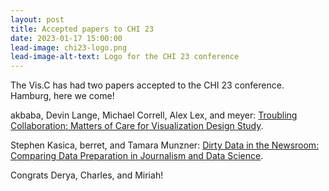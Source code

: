 ```yaml
---
layout: post
title: Accepted papers to CHI 23
date: 2023-01-17 15:00:00
lead-image: chi23-logo.png
lead-image-alt-text: Logo for the CHI 23 conference
---
```


The Vis.C has had two papers accepted to the CHI 23 conference. Hamburg, here we come! 

akbaba, Devin Lange, Michael Correll, Alex Lex, and meyer: [Troubling Collaboration: Matters of Care for Visualization Design Study](https://viscollective.github.io/publications/2023_chi_troubling/).

Stephen Kasica, berret, and Tamara Munzner: [Dirty Data in the Newsroom: Comparing Data Preparation in Journalism and Data Science](https://www.cs.ubc.ca/group/infovis/pubs/2023/dirty-data-in-the-newsroom/).

Congrats Derya, Charles, and Miriah!
